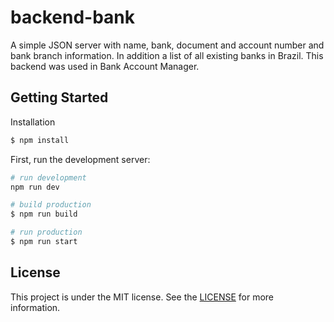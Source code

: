 # backend-bank
A simple JSON server with name, bank, document and account number and bank branch information. In addition a list of all existing banks in Brazil. This backend was used in Bank Account Manager.

## Getting Started

Installation

```bash
$ npm install
```


First, run the development server:

```bash
# run development
npm run dev

# build production
$ npm run build

# run production
$ npm run start
```

## License

This project is under the MIT license. See the [LICENSE]() for more information.
